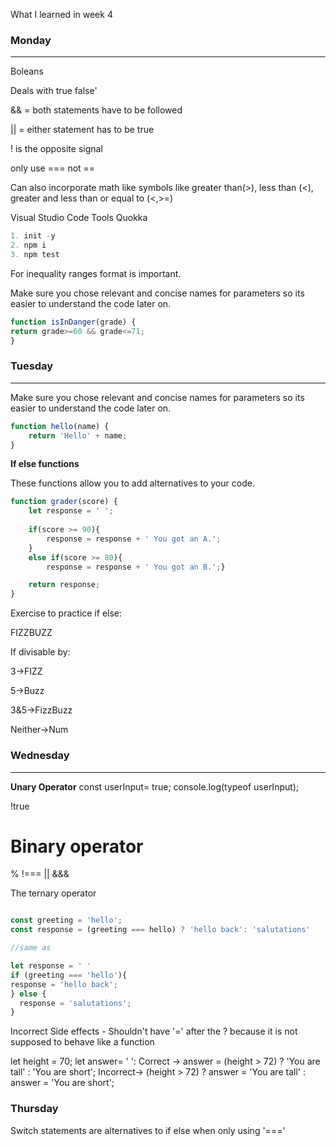 What I learned in week 4 
### Monday
****
Boleans

Deals with true false'

&& = both statements have to be followed

|| = either statement has to be true

! is the opposite signal


only use === not ==

Can also incorporate math like symbols like greater than(>), less than (<), greater and less than or equal to (<,>=)

Visual Studio Code Tools
Quokka

```python npm 
1. init -y
2. npm i
3. npm test
``` 

For inequality ranges format is important. 

Make sure you chose relevant and concise names for parameters so its easier to understand the code later on.

```javascript 
function isInDanger(grade) {
return grade>=60 && grade<=71;
}
```

### Tuesday
****
Make sure you chose relevant and concise names for parameters so its easier to understand the code later on.    

```javascript 
function hello(name) {
    return 'Hello' + name;
}
```

**If else functions**

These functions allow you to add alternatives to your code.

```javascript
function grader(score) {
    let response = ' ';
    
    if(score >= 90){
        response = response + ' You got an A.';
    }
    else if(score >= 80){
        response = response + ' You got an B.';}

    return response;
}
```
Exercise to practice if else:

FIZZBUZZ

If divisable by:

3->FIZZ

5->Buzz

3&5->FizzBuzz

Neither->Num

### Wednesday

****
**Unary Operator** 
const userInput= true;
console.log(typeof userInput); 

!true

Binary operator
===
%
!===
||
&&&

The ternary operator    

```javascript

const greeting = 'hello';
const response = (greeting === hello) ? 'hello back': 'salutations'

//same as 

let response = ' '
if (greeting === 'hello'){
response = 'hello back';
} else {
  response = 'salutations';
}
```

Incorrect Side effects - Shouldn't have '=' after the ? because it is not supposed to behave like a function

let height = 70;
let answer= ' ':
Correct -> answer = (height > 72) ? 'You are tall' : 'You are short'; 
Incorrect-> (height > 72) ? answer = 'You are tall' : answer = 'You are short';

### Thursday

Switch statements are alternatives to if else when only using '==='

